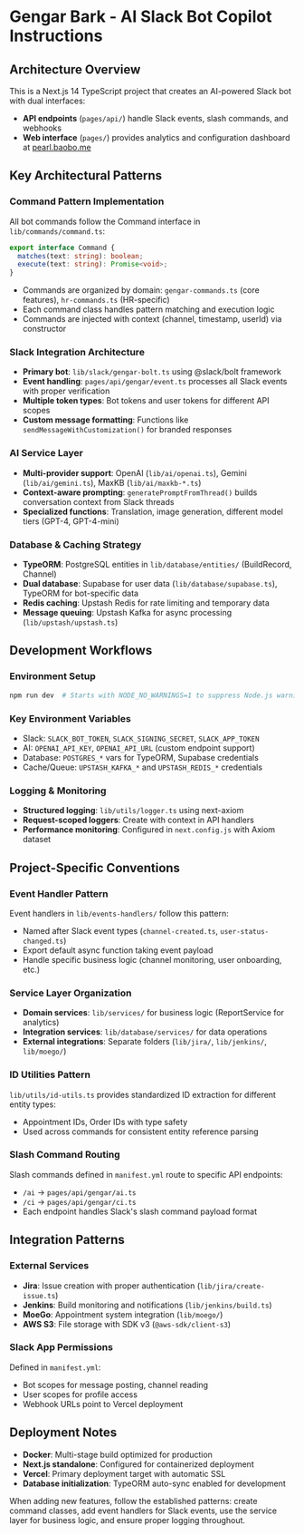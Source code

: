 # Gengar Bark - AI Slack Bot Copilot Instructions

## Architecture Overview

This is a Next.js 14 TypeScript project that creates an AI-powered Slack bot with dual interfaces:
- **API endpoints** (`pages/api/`) handle Slack events, slash commands, and webhooks
- **Web interface** (`pages/`) provides analytics and configuration dashboard at [pearl.baobo.me](https://pearl.baobo.me)

## Key Architectural Patterns

### Command Pattern Implementation
All bot commands follow the Command interface in `lib/commands/command.ts`:
```typescript
export interface Command {
  matches(text: string): boolean;
  execute(text: string): Promise<void>;
}
```
- Commands are organized by domain: `gengar-commands.ts` (core features), `hr-commands.ts` (HR-specific)
- Each command class handles pattern matching and execution logic
- Commands are injected with context (channel, timestamp, userId) via constructor

### Slack Integration Architecture
- **Primary bot**: `lib/slack/gengar-bolt.ts` using @slack/bolt framework
- **Event handling**: `pages/api/gengar/event.ts` processes all Slack events with proper verification
- **Multiple token types**: Bot tokens and user tokens for different API scopes
- **Custom message formatting**: Functions like `sendMessageWithCustomization()` for branded responses

### AI Service Layer
- **Multi-provider support**: OpenAI (`lib/ai/openai.ts`), Gemini (`lib/ai/gemini.ts`), MaxKB (`lib/ai/maxkb-*.ts`)
- **Context-aware prompting**: `generatePromptFromThread()` builds conversation context from Slack threads
- **Specialized functions**: Translation, image generation, different model tiers (GPT-4, GPT-4-mini)

### Database & Caching Strategy
- **TypeORM**: PostgreSQL entities in `lib/database/entities/` (BuildRecord, Channel)
- **Dual database**: Supabase for user data (`lib/database/supabase.ts`), TypeORM for bot-specific data
- **Redis caching**: Upstash Redis for rate limiting and temporary data
- **Message queuing**: Upstash Kafka for async processing (`lib/upstash/upstash.ts`)

## Development Workflows

### Environment Setup
```bash
npm run dev  # Starts with NODE_NO_WARNINGS=1 to suppress Node.js warnings
```

### Key Environment Variables
- Slack: `SLACK_BOT_TOKEN`, `SLACK_SIGNING_SECRET`, `SLACK_APP_TOKEN`
- AI: `OPENAI_API_KEY`, `OPENAI_API_URL` (custom endpoint support)
- Database: `POSTGRES_*` vars for TypeORM, Supabase credentials
- Cache/Queue: `UPSTASH_KAFKA_*` and `UPSTASH_REDIS_*` credentials

### Logging & Monitoring
- **Structured logging**: `lib/utils/logger.ts` using next-axiom
- **Request-scoped loggers**: Create with context in API handlers
- **Performance monitoring**: Configured in `next.config.js` with Axiom dataset

## Project-Specific Conventions

### Event Handler Pattern
Event handlers in `lib/events-handlers/` follow this pattern:
- Named after Slack event types (`channel-created.ts`, `user-status-changed.ts`)
- Export default async function taking event payload
- Handle specific business logic (channel monitoring, user onboarding, etc.)

### Service Layer Organization
- **Domain services**: `lib/services/` for business logic (ReportService for analytics)
- **Integration services**: `lib/database/services/` for data operations
- **External integrations**: Separate folders (`lib/jira/`, `lib/jenkins/`, `lib/moego/`)

### ID Utilities Pattern
`lib/utils/id-utils.ts` provides standardized ID extraction for different entity types:
- Appointment IDs, Order IDs with type safety
- Used across commands for consistent entity reference parsing

### Slash Command Routing
Slash commands defined in `manifest.yml` route to specific API endpoints:
- `/ai` → `pages/api/gengar/ai.ts`
- `/ci` → `pages/api/gengar/ci.ts`
- Each endpoint handles Slack's slash command payload format

## Integration Patterns

### External Services
- **Jira**: Issue creation with proper authentication (`lib/jira/create-issue.ts`)
- **Jenkins**: Build monitoring and notifications (`lib/jenkins/build.ts`)
- **MoeGo**: Appointment system integration (`lib/moego/`)
- **AWS S3**: File storage with SDK v3 (`@aws-sdk/client-s3`)

### Slack App Permissions
Defined in `manifest.yml`:
- Bot scopes for message posting, channel reading
- User scopes for profile access
- Webhook URLs point to Vercel deployment

## Deployment Notes

- **Docker**: Multi-stage build optimized for production
- **Next.js standalone**: Configured for containerized deployment
- **Vercel**: Primary deployment target with automatic SSL
- **Database initialization**: TypeORM auto-sync enabled for development

When adding new features, follow the established patterns: create command classes, add event handlers for Slack events, use the service layer for business logic, and ensure proper logging throughout.